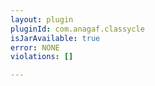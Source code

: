 ```yaml
---
layout: plugin
pluginId: com.anagaf.classycle
isJarAvailable: true
error: NONE
violations: []

---
```

